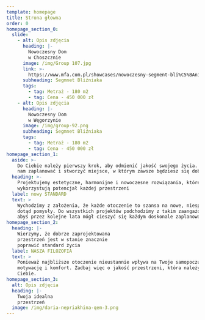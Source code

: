 ```yaml
---
template: homepage
title: Strona głowna
order: 0
homepage_section_0:
  slide:
    - alt: Opis zdjęcia
      heading: |-
        Nowoczesny Dom
        w Choszcznie
      image: /img/Group 107.jpg
      link: >-
        https://www.mfa.com.pl/showcases/nowoczesny-segment-bli%C5%BAniaka-w-choszcznie-1/
      subheading: Segmnet Bliźniaka
      tags:
        - tag: Metraż - 180 m2
        - tag: Cena - 450 000 zł
    - alt: Opis zdjęcia
      heading: |-
        Nowoczesny Dom
        w Węgorzynie
      image: /img/group-92.png
      subheading: Segmnet Bliźniaka
      tags:
        - tag: Metraż - 180 m2
        - tag: Cena - 450 000 zł
homepage_section_1:
  aside: >-
    Do Ciebie należy pierwszy krok, aby odmienić jakość swojego życia. Pozwól
    nam zaplanować i stworzyć miejsce, w którym zawsze będziesz się dobrze czuł.
  heading: >-
    Projektujemy estetyczne, harmonijne i nowoczesne rozwiązania, które w pełni
    wykorzystują potencjał każdej przestrzeni
  label: nowy STANDARD
  text: >
    Wychodzimy z założenia, że każde otoczenie to szansa na nowe, niespotykane
    dotąd pomysły. Do wszystkich projektów podchodzimy z takim zaangażowaniem,
    abyś przez kolejne lata mógł cieszyć się każdym doskonale zaplanowanym m2.
homepage_section_2:
  heading: |-
    Wierzymy, że dobrze zaprojektowana
    przestrzeń jest w stanie znacznie
    poprawić standard życia
  label: NASZA FILOZOFIA
  text: >
    Ponieważ najbliższe otoczenie nieustannie wpływa na Twoje samopoczucie,
    motywację i komfort. Zadbaj więc o jakość przestrzeni, która należy do
    Ciebie.
homepage_section_3:
  alt: Opis zdjęcia
  heading: |-
    Twoja idealna
    przestrzeń
  image: /img/daria-nepriakhina-qem-3.png
---
```


